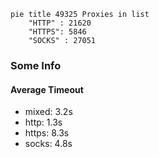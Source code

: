 
```mermaid
pie title 49325 Proxies in list
    "HTTP" : 21620
    "HTTPS": 5846
    "SOCKS" : 27051
```

### Some Info
#### Average Timeout

- mixed: 3.2s
- http: 1.3s
- https: 8.3s
- socks: 4.8s